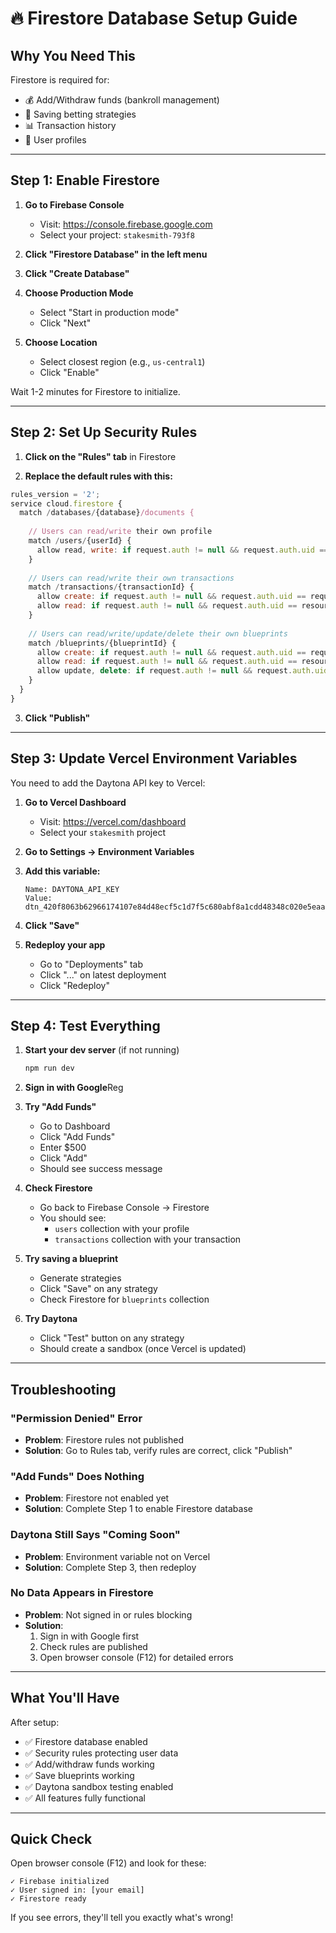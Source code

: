 # 🔥 Firestore Database Setup Guide

## Why You Need This
Firestore is required for:
- 💰 Add/Withdraw funds (bankroll management)
- 💾 Saving betting strategies
- 📊 Transaction history
- 👤 User profiles

---

## Step 1: Enable Firestore

1. **Go to Firebase Console**
   - Visit: https://console.firebase.google.com
   - Select your project: `stakesmith-793f8`

2. **Click "Firestore Database" in the left menu**

3. **Click "Create Database"**

4. **Choose Production Mode**
   - Select "Start in production mode"
   - Click "Next"

5. **Choose Location**
   - Select closest region (e.g., `us-central1`)
   - Click "Enable"

Wait 1-2 minutes for Firestore to initialize.

---

## Step 2: Set Up Security Rules

1. **Click on the "Rules" tab** in Firestore

2. **Replace the default rules with this:**

```javascript
rules_version = '2';
service cloud.firestore {
  match /databases/{database}/documents {
    
    // Users can read/write their own profile
    match /users/{userId} {
      allow read, write: if request.auth != null && request.auth.uid == userId;
    }
    
    // Users can read/write their own transactions
    match /transactions/{transactionId} {
      allow create: if request.auth != null && request.auth.uid == request.resource.data.userId;
      allow read: if request.auth != null && request.auth.uid == resource.data.userId;
    }
    
    // Users can read/write/update/delete their own blueprints
    match /blueprints/{blueprintId} {
      allow create: if request.auth != null && request.auth.uid == request.resource.data.userId;
      allow read: if request.auth != null && request.auth.uid == resource.data.userId;
      allow update, delete: if request.auth != null && request.auth.uid == resource.data.userId;
    }
  }
}
```

3. **Click "Publish"**

---

## Step 3: Update Vercel Environment Variables

You need to add the Daytona API key to Vercel:

1. **Go to Vercel Dashboard**
   - Visit: https://vercel.com/dashboard
   - Select your `stakesmith` project

2. **Go to Settings → Environment Variables**

3. **Add this variable:**
   ```
   Name: DAYTONA_API_KEY
   Value: dtn_420f8063b62966174107e84d48ecf5c1d7f5c680abf8a1cdd48348c020e5eaa9
   ```

4. **Click "Save"**

5. **Redeploy your app**
   - Go to "Deployments" tab
   - Click "..." on latest deployment
   - Click "Redeploy"

---

## Step 4: Test Everything

1. **Start your dev server** (if not running)
   ```bash
   npm run dev
   ```

2. **Sign in with Google**Reg

3. **Try "Add Funds"**
   - Go to Dashboard
   - Click "Add Funds"
   - Enter $500
   - Click "Add"
   - Should see success message

4. **Check Firestore**
   - Go back to Firebase Console → Firestore
   - You should see:
     - `users` collection with your profile
     - `transactions` collection with your transaction

5. **Try saving a blueprint**
   - Generate strategies
   - Click "Save" on any strategy
   - Check Firestore for `blueprints` collection

6. **Try Daytona**
   - Click "Test" button on any strategy
   - Should create a sandbox (once Vercel is updated)

---

## Troubleshooting

### "Permission Denied" Error
- **Problem**: Firestore rules not published
- **Solution**: Go to Rules tab, verify rules are correct, click "Publish"

### "Add Funds" Does Nothing
- **Problem**: Firestore not enabled yet
- **Solution**: Complete Step 1 to enable Firestore database

### Daytona Still Says "Coming Soon"
- **Problem**: Environment variable not on Vercel
- **Solution**: Complete Step 3, then redeploy

### No Data Appears in Firestore
- **Problem**: Not signed in or rules blocking
- **Solution**: 
  1. Sign in with Google first
  2. Check rules are published
  3. Open browser console (F12) for detailed errors

---

## What You'll Have

After setup:
- ✅ Firestore database enabled
- ✅ Security rules protecting user data
- ✅ Add/withdraw funds working
- ✅ Save blueprints working
- ✅ Daytona sandbox testing enabled
- ✅ All features fully functional

---

## Quick Check

Open browser console (F12) and look for these:
```
✓ Firebase initialized
✓ User signed in: [your email]
✓ Firestore ready
```

If you see errors, they'll tell you exactly what's wrong!

